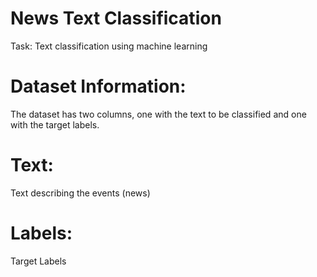 # News Text Classification
Task: Text classification using machine learning

# Dataset Information:
The dataset has two columns, one with the text to be classified and one with the target labels.
# Text: 
Text describing the events (news)
# Labels: 
Target Labels

